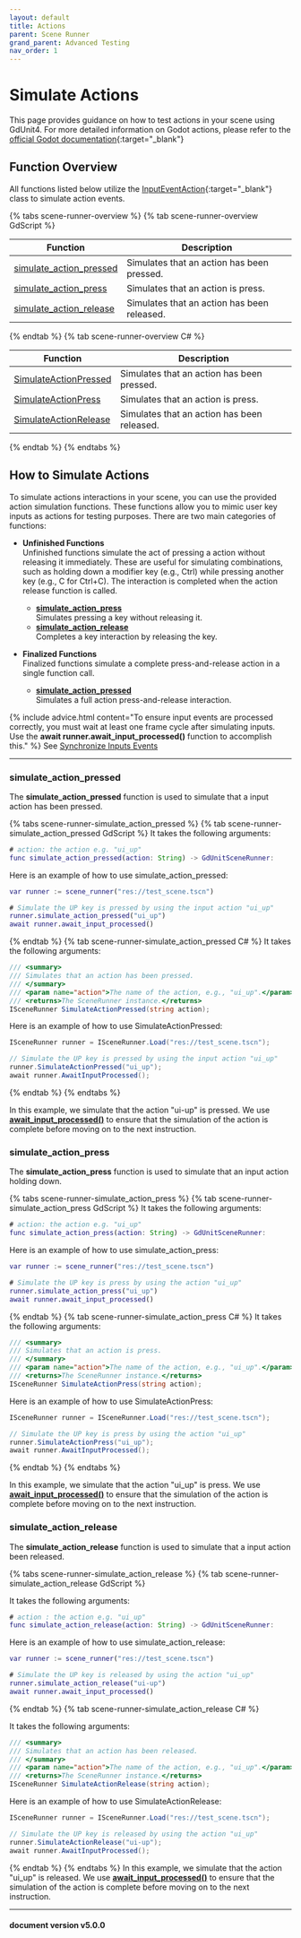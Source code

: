 ```yaml
---
layout: default
title: Actions
parent: Scene Runner
grand_parent: Advanced Testing
nav_order: 1
---
```



# Simulate Actions

This page provides guidance on how to test actions in your scene using GdUnit4.
For more detailed information on Godot actions, please refer to
the [official Godot documentation](https://docs.godotengine.org/en/stable/tutorials/inputs/inputevent.html#actions){:target="_blank"}

## Function Overview

All functions listed below utilize the
[InputEventAction](https://docs.godotengine.org/en/stable/classes/class_inputeventaction.html){:target="_blank"} class to simulate action events.

{% tabs scene-runner-overview %}
{% tab scene-runner-overview GdScript %}

|Function|Description|
|---|---|
|[simulate_action_pressed](#simulate_action_pressed) | Simulates that an action has been pressed. |
|[simulate_action_press](#simulate_action_press) | Simulates that an action is press. |
|[simulate_action_release](#simulate_action_release) | Simulates that an action has been released. |

{% endtab %}
{% tab scene-runner-overview C# %}

|Function|Description|
|---|---|
|[SimulateActionPressed](#simulate_action_pressed) | Simulates that an action has been pressed. |
|[SimulateActionPress](#simulate_action_press) | Simulates that an action is press. |
|[SimulateActionRelease](#simulate_action_release) | Simulates that an action has been released. |

{% endtab %}
{% endtabs %}

## How to Simulate Actions

To simulate actions interactions in your scene, you can use the provided action simulation functions.
These functions allow you to mimic user key inputs as actions for testing purposes. There are two main categories of functions:

* **Unfinished Functions**<br>
    Unfinished functions simulate the act of pressing a action without releasing it immediately.
    These are useful for simulating combinations, such as holding down a modifier key (e.g., Ctrl) while pressing another key (e.g., C for Ctrl+C).
    The interaction is completed when the action release function is called.

  * **[simulate_action_press](#simulate_action_press)**<br>
    Simulates pressing a key without releasing it.<br>
  * **[simulate_action_release](#simulate_action_release)**<br>
    Completes a key interaction by releasing the key.

* **Finalized Functions**<br>
    Finalized functions simulate a complete press-and-release action in a single function call.

  * **[simulate_action_pressed](#simulate_action_pressed)**<br>
    Simulates a full action press-and-release interaction.
  
{% include advice.html
content="To ensure input events are processed correctly, you must wait at least one frame cycle after simulating inputs.
Use the <b>await runner.await_input_processed()</b> function to accomplish this."
%}
See [Synchronize Inputs Events](/gdUnit4/advanced_testing/scene_runner/sync_inputs/#synchronize-inputs-events)

---

### simulate_action_pressed

The **simulate_action_pressed** function is used to simulate that a input action has been pressed.

{% tabs scene-runner-simulate_action_pressed %}
{% tab scene-runner-simulate_action_pressed GdScript %}
It takes the following arguments:

```gd
# action: the action e.g. "ui_up"
func simulate_action_pressed(action: String) -> GdUnitSceneRunner:
```

Here is an example of how to use simulate_action_pressed:

```gd
var runner := scene_runner("res://test_scene.tscn")

# Simulate the UP key is pressed by using the input action "ui_up"
runner.simulate_action_pressed("ui_up")
await runner.await_input_processed()
```

{% endtab %}
{% tab scene-runner-simulate_action_pressed C# %}
It takes the following arguments:

```cs
/// <summary>
/// Simulates that an action has been pressed.
/// </summary>
/// <param name="action">The name of the action, e.g., "ui_up".</param>
/// <returns>The SceneRunner instance.</returns>
ISceneRunner SimulateActionPressed(string action);
```

Here is an example of how to use SimulateActionPressed:

```cs
ISceneRunner runner = ISceneRunner.Load("res://test_scene.tscn");

// Simulate the UP key is pressed by using the input action "ui_up"
runner.SimulateActionPressed("ui_up");
await runner.AwaitInputProcessed();
```

{% endtab %}
{% endtabs %}

In this example, we simulate that the action "ui-up" is pressed.
We use **[await_input_processed()](/gdUnit4/advanced_testing/scene_runner/sync_inputs/#synchronize-inputs-events)** to ensure that the simulation
of the action is complete before moving on to the next instruction.

### simulate_action_press

The **simulate_action_press** function is used to simulate that an input action holding down.

{% tabs scene-runner-simulate_action_press %}
{% tab scene-runner-simulate_action_press GdScript %}
It takes the following arguments:

```gd
# action: the action e.g. "ui_up"
func simulate_action_press(action: String) -> GdUnitSceneRunner:
```

Here is an example of how to use simulate_action_press:

```gd
var runner := scene_runner("res://test_scene.tscn")

# Simulate the UP key is press by using the action "ui_up"
runner.simulate_action_press("ui_up")
await runner.await_input_processed()
```

{% endtab %}
{% tab scene-runner-simulate_action_press C# %}
It takes the following arguments:

```cs
/// <summary>
/// Simulates that an action is press.
/// </summary>
/// <param name="action">The name of the action, e.g., "ui_up".</param>
/// <returns>The SceneRunner instance.</returns>
ISceneRunner SimulateActionPress(string action);
```

Here is an example of how to use SimulateActionPress:

```cs
ISceneRunner runner = ISceneRunner.Load("res://test_scene.tscn");

// Simulate the UP key is press by using the action "ui_up"
runner.SimulateActionPress("ui_up");
await runner.AwaitInputProcessed();
```

{% endtab %}
{% endtabs %}

In this example, we simulate that the action "ui_up" is press.
We use **[await_input_processed()](/gdUnit4/advanced_testing/scene_runner/sync_inputs/#synchronize-inputs-events)** to ensure that the simulation
of the action is complete before moving on to the next instruction.

### simulate_action_release

The **simulate_action_release** function is used to simulate that a input action been released.

{% tabs scene-runner-simulate_action_release %}
{% tab scene-runner-simulate_action_release GdScript %}

It takes the following arguments:

```gd
# action : the action e.g. "ui_up"
func simulate_action_release(action: String) -> GdUnitSceneRunner:
```

Here is an example of how to use simulate_action_release:

```gd
var runner := scene_runner("res://test_scene.tscn")

# Simulate the UP key is released by using the action "ui_up"
runner.simulate_action_release("ui-up")
await runner.await_input_processed()
```

{% endtab %}
{% tab scene-runner-simulate_action_release C# %}

It takes the following arguments:

```cs
/// <summary>
/// Simulates that an action has been released.
/// </summary>
/// <param name="action">The name of the action, e.g., "ui_up".</param>
/// <returns>The SceneRunner instance.</returns>
ISceneRunner SimulateActionRelease(string action);
```

Here is an example of how to use SimulateActionRelease:

```cs
ISceneRunner runner = ISceneRunner.Load("res://test_scene.tscn");

// Simulate the UP key is released by using the action "ui_up"
runner.SimulateActionRelease("ui-up");
await runner.AwaitInputProcessed();
```

{% endtab %}
{% endtabs %}
In this example, we simulate that the action "ui_up" is released.
We use **[await_input_processed()](/gdUnit4/advanced_testing/scene_runner/sync_inputs/#synchronize-inputs-events)** to ensure that the simulation
of the action is complete before moving on to the next instruction.

---
<h4> document version v5.0.0 </h4>
